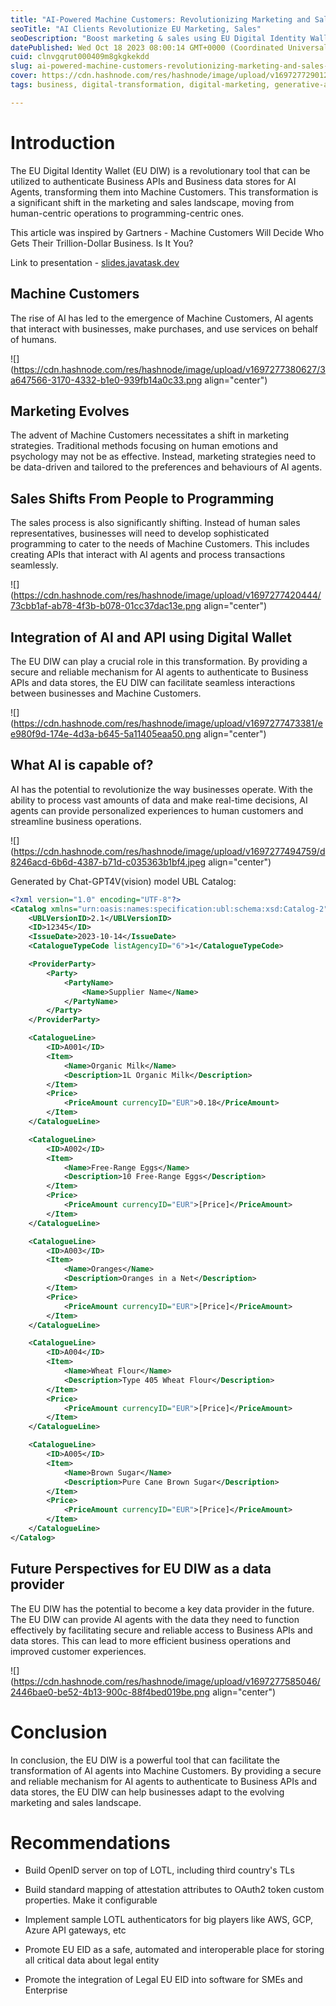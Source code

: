 ```yaml
---
title: "AI-Powered Machine Customers: Revolutionizing Marketing and Sales with the EU Digital Identity Wallet"
seoTitle: "AI Clients Revolutionize EU Marketing, Sales"
seoDescription: "Boost marketing & sales using EU Digital Identity Wallet; transform AI agents, optimize data-driven strategies, enhance business operations"
datePublished: Wed Oct 18 2023 08:00:14 GMT+0000 (Coordinated Universal Time)
cuid: clnvgqrut000409m8gkgkekdd
slug: ai-powered-machine-customers-revolutionizing-marketing-and-sales-with-the-eu-digital-identity-wallet
cover: https://cdn.hashnode.com/res/hashnode/image/upload/v1697277290127/0136b54b-ec43-4fe8-a97b-0348b6ec1563.jpeg
tags: business, digital-transformation, digital-marketing, generative-ai

---
```


# Introduction

The EU Digital Identity Wallet (EU DIW) is a revolutionary tool that can be utilized to authenticate Business APIs and Business data stores for AI Agents, transforming them into Machine Customers. This transformation is a significant shift in the marketing and sales landscape, moving from human-centric operations to programming-centric ones.

This article was inspired by Gartners - Machine Customers Will Decide Who Gets Their Trillion-Dollar Business. Is It You?

Link to presentation - [slides.javatask.dev](http://slides.javatask.dev)

## Machine Customers

The rise of AI has led to the emergence of Machine Customers, AI agents that interact with businesses, make purchases, and use services on behalf of humans.

![](https://cdn.hashnode.com/res/hashnode/image/upload/v1697277380627/3a647566-3170-4332-b1e0-939fb14a0c33.png align="center")

## Marketing Evolves

The advent of Machine Customers necessitates a shift in marketing strategies. Traditional methods focusing on human emotions and psychology may not be as effective. Instead, marketing strategies need to be data-driven and tailored to the preferences and behaviours of AI agents.

## Sales Shifts From People to Programming

The sales process is also significantly shifting. Instead of human sales representatives, businesses will need to develop sophisticated programming to cater to the needs of Machine Customers. This includes creating APIs that interact with AI agents and process transactions seamlessly.

![](https://cdn.hashnode.com/res/hashnode/image/upload/v1697277420444/73cbb1af-ab78-4f3b-b078-01cc37dac13e.png align="center")

## Integration of AI and API using Digital Wallet

The EU DIW can play a crucial role in this transformation. By providing a secure and reliable mechanism for AI agents to authenticate to Business APIs and data stores, the EU DIW can facilitate seamless interactions between businesses and Machine Customers.

![](https://cdn.hashnode.com/res/hashnode/image/upload/v1697277473381/ee980f9d-174e-4d3a-b645-5a11405eaa50.png align="center")

## What AI is capable of?

AI has the potential to revolutionize the way businesses operate. With the ability to process vast amounts of data and make real-time decisions, AI agents can provide personalized experiences to human customers and streamline business operations.

![](https://cdn.hashnode.com/res/hashnode/image/upload/v1697277494759/d8246acd-6b6d-4387-b71d-c035363b1bf4.jpeg align="center")

Generated by Chat-GPT4V(vision) model UBL Catalog:

```xml
<?xml version="1.0" encoding="UTF-8"?>
<Catalog xmlns="urn:oasis:names:specification:ubl:schema:xsd:Catalog-2">
    <UBLVersionID>2.1</UBLVersionID>
    <ID>12345</ID>
    <IssueDate>2023-10-14</IssueDate>
    <CatalogueTypeCode listAgencyID="6">1</CatalogueTypeCode>

    <ProviderParty>
        <Party>
            <PartyName>
                <Name>Supplier Name</Name>
            </PartyName>
        </Party>
    </ProviderParty>

    <CatalogueLine>
        <ID>A001</ID>
        <Item>
            <Name>Organic Milk</Name>
            <Description>1L Organic Milk</Description>
        </Item>
        <Price>
            <PriceAmount currencyID="EUR">0.18</PriceAmount>
        </Item>
    </CatalogueLine>

    <CatalogueLine>
        <ID>A002</ID>
        <Item>
            <Name>Free-Range Eggs</Name>
            <Description>10 Free-Range Eggs</Description>
        </Item>
        <Price>
            <PriceAmount currencyID="EUR">[Price]</PriceAmount>
        </Item>
    </CatalogueLine>

    <CatalogueLine>
        <ID>A003</ID>
        <Item>
            <Name>Oranges</Name>
            <Description>Oranges in a Net</Description>
        </Item>
        <Price>
            <PriceAmount currencyID="EUR">[Price]</PriceAmount>
        </Item>
    </CatalogueLine>

    <CatalogueLine>
        <ID>A004</ID>
        <Item>
            <Name>Wheat Flour</Name>
            <Description>Type 405 Wheat Flour</Description>
        </Item>
        <Price>
            <PriceAmount currencyID="EUR">[Price]</PriceAmount>
        </Item>
    </CatalogueLine>

    <CatalogueLine>
        <ID>A005</ID>
        <Item>
            <Name>Brown Sugar</Name>
            <Description>Pure Cane Brown Sugar</Description>
        </Item>
        <Price>
            <PriceAmount currencyID="EUR">[Price]</PriceAmount>
        </Item>
    </CatalogueLine>
</Catalog>
```

## Future Perspectives for EU DIW as a data provider

The EU DIW has the potential to become a key data provider in the future. The EU DIW can provide AI agents with the data they need to function effectively by facilitating secure and reliable access to Business APIs and data stores. This can lead to more efficient business operations and improved customer experiences.

![](https://cdn.hashnode.com/res/hashnode/image/upload/v1697277585046/2446bae0-be52-4b13-900c-88f4bed019be.png align="center")

# Conclusion

In conclusion, the EU DIW is a powerful tool that can facilitate the transformation of AI agents into Machine Customers. By providing a secure and reliable mechanism for AI agents to authenticate to Business APIs and data stores, the EU DIW can help businesses adapt to the evolving marketing and sales landscape.

# Recommendations

* Build OpenID server on top of LOTL, including third country's TLs
    
* Build standard mapping of attestation attributes to OAuth2 token custom properties. Make it configurable
    
* Implement sample LOTL authenticators for big players like AWS, GCP, Azure API gateways, etc
    
* Promote EU EID as a safe, automated and interoperable place for storing all critical data about legal entity
    
* Promote the integration of Legal EU EID into software for SMEs and Enterprise